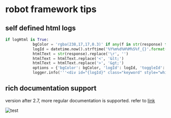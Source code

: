 # robot framework tips
## self defined html logs

```python
if logHtml is True:
			bgColor = 'rgba(238,17,17,0.3)' if any(f in str(response) for f in ConnectionCache.__fCmd) else 'rgba(0,163,0,0.3)'
			logId = datetime.now().strftime('%Y%m%d%H%M%S%f_{}'.format(randint(0, 100000)))
			htmlText = str(response).replace('\r', '')
			htmlText = htmlText.replace('<', '&lt;')
			htmlText = htmlText.replace('>', '&gt;')
			options = {'bgColor': bgColor, 'logId': logId, 'toggleId': logId, 'command': command, 'parameters': parameters, 'response': htmlText, 'rpc': rpc}
			logger.info('''<div id="{logId}" class="keyword" style="white-space: normal;background-color: {bgColor};"><div class="element-header closed" onclick="toggleKeyword('{toggleId}')"><div class="element-header-toggle" title="Toggle visibility" style="margin-top:-4px;background-color:white;"></div><div onclick="stopPropogation(event)" style="margin-left:20px;"><b>{command}{parameters}</b></div></div><div class="children populated" style="display: none;"><p style="white-space: pre;">\n{rpc}{response}\n\n</p></br></div></div>'''.format(**options), html=True)

```

## rich documentation support
version after 2.7, more regular documentation is supported. refer to 
[link](http://robotframework.org/robotframework/latest/RobotFrameworkUserGuide.html#id821)

![test](res/pic/robot_inner_style.jpg)

